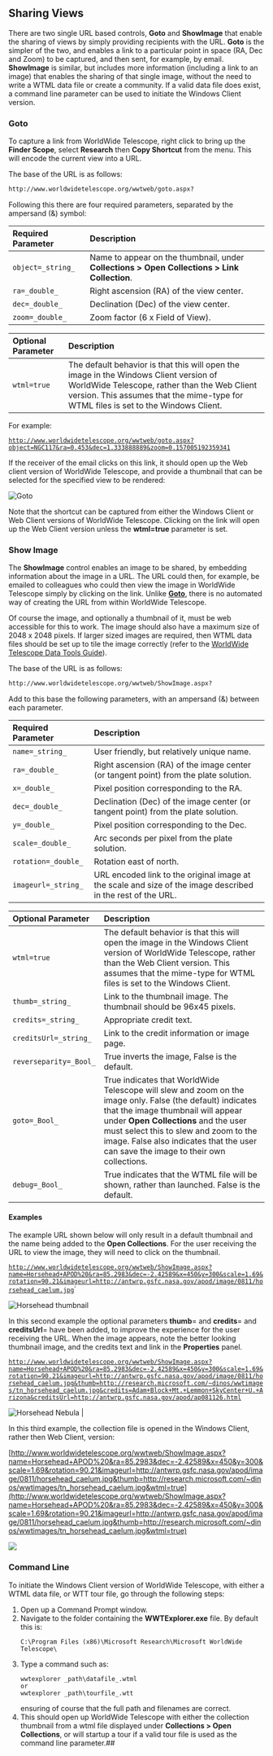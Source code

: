 ## Sharing Views

There are two single URL based controls, **Goto** and **ShowImage** that enable the sharing of views by simply providing recipients with the URL. **Goto** is the simpler of the two, and enables a link to a particular point in space (RA, Dec and Zoom) to be captured, and then sent, for example, by email. **ShowImage** is similar, but includes more information (including a link to an image) that enables the sharing of that single image, without the need to write a WTML data file or create a community. If a valid data file does exist, a command line parameter can be used to initiate the Windows Client version.

### Goto

To capture a link from WorldWide Telescope, right click to bring up the **Finder Scope**, select **Research** then **Copy Shortcut** from the menu. This will encode the current view into a URL.

The base of the URL is as follows:

```html
http://www.worldwidetelescope.org/wwtweb/goto.aspx?
```

Following this there are four required parameters, separated by the ampersand (&) symbol:

| Required Parameter | Description |
| :-- | :-- |
| ```object=_string_``` | Name to appear on the thumbnail, under **Collections > Open Collections > Link Collection**. |
| ```ra=_double_``` | Right ascension (RA) of the view center. |
| ```dec=_double_``` | Declination (Dec) of the view center. |
| ```zoom=_double_``` | Zoom factor (6 x Field of View). |


| Optional Parameter | Description |
| :-- | :-- |
| ```wtml=true``` | The default behavior is that this will open the image in the Windows Client version of WorldWide Telescope, rather than the Web Client version. This assumes that the mime-type for WTML files is set to the Windows Client. |

For example:


[```http://www.worldwidetelescope.org/wwtweb/goto.aspx?object=NGC117&ra=0.453&dec=1.333888889&zoom=0.157005192359341```](http://www.worldwidetelescope.org/wwtweb/goto.aspx?object=NGC117&ra=0.453&dec=1.333888889&zoom=0.157005192359341)

If the receiver of the email clicks on this link, it should open up the Web client version of WorldWide Telescope, and provide a thumbnail that can be selected for the specified view to be rendered:

![Goto](images/GotoNGC117.jpg)

Note that the shortcut can be captured from either the Windows Client or Web Client versions of WorldWide Telescope. Clicking on the link will open up the Web Client version unless the **wtml=true** parameter is set.

### Show Image


The **ShowImage** control enables an image to be shared, by embedding information about the image in a URL. The URL could then, for example, be emailed to colleagues who could then view the image in WorldWide Telescope simply by clicking on the link. Unlike [**Goto**](#goto), there is no automated way of creating the URL from within WorldWide Telescope.

Of course the image, and optionally a thumbnail of it, must be web accessible for this to work. The image should also have a maximum size of 2048 x 2048 pixels. If larger sized images are required, then WTML data files should be set up to tile the image correctly (refer to the [WorldWide Telescope Data Tools Guide](WorldWideTelescopeDataToolsGuide.html)).

The base of the URL is as follows:

```html
http://www.worldwidetelescope.org/wwtweb/ShowImage.aspx?
```

Add to this base the following parameters, with an ampersand (&) between each parameter.


| Required Parameter | Description |
| :-- | :-- |
| ```name=_string_``` | User friendly, but relatively unique name.
| ```ra=_double_``` | Right ascension (RA) of the image center (or tangent point) from the plate solution. |
| ```x=_double_``` | Pixel position corresponding to the RA. |
| ```dec=_double_``` | Declination (Dec) of the image center (or tangent point) from the plate solution. |
| ```y=_double_``` | Pixel position corresponding to the Dec. |
| ```scale=_double_``` | Arc seconds per pixel from the plate solution. |
| ```rotation=_double_``` | Rotation east of north. |
| ```imageurl=_string_``` | URL encoded link to the original image at the scale and size of the image described in the rest of the URL. |

| Optional Parameter | Description |
| :-- | :-- |
| ```wtml=true``` | The default behavior is that this will open the image in the Windows Client version of WorldWide Telescope, rather than the Web Client version. This assumes that the mime-type for WTML files is set to the Windows Client.
| ```thumb=_string_``` | Link to the thumbnail image. The thumbnail should be 96x45 pixels. |
| ```credits=_string_``` | Appropriate credit text. |
| ```creditsUrl=_string_``` | Link to the credit information or image page. |
| ```reverseparity=_Bool_``` | True inverts the image, False is the default. |
| ```goto=_Bool_``` | True indicates that WorldWide Telescope will slew and zoom on the image only. False (the default) indicates that the image thumbnail will appear under **Open Collections** and the user must select this to slew and zoom to the image. False also indicates that the user can save the image to their own collections. |
| ```debug=_Bool_``` | True indicates that the WTML file will be shown, rather than launched. False is the default. |

#### Examples

The example URL shown below will only result in a default thumbnail and the name being added to the **Open Collections**. For the user receiving the URL to view the image, they will need to click on the thumbnail.

[```http://www.worldwidetelescope.org/wwtweb/ShowImage.aspx?name=Horsehead+APOD%20&ra=85.2983&dec=-2.42589&x=450&y=300&scale=1.69&rotation=90.21&imageurl=http://antwrp.gsfc.nasa.gov/apod/image/0811/horsehead_caelum.jpg```](http://www.worldwidetelescope.org/wwtweb/ShowImage.aspx?name=Horsehead+APOD%20&ra=85.2983&dec=-2.42589&x=450&y=300&scale=1.69&rotation=90.21&imageurl=http://antwrp.gsfc.nasa.gov/apod/image/0811/horsehead_caelum.jpg)`

![Horsehead thumbnail](images/Horsehead1.jpg)

In this second example the optional parameters **thumb**= and **credits**= and **creditsUrl**= have been added, to improve the experience for the user receiving the URL. When the image appears, note the better looking thumbnail image, and the credits text and link in the **Properties** panel.


[```http://www.worldwidetelescope.org/wwtweb/ShowImage.aspx?name=Horsehead+APOD%20&ra=85.2983&dec=-2.42589&x=450&y=300&scale=1.69&rotation=90.21&imageurl=http://antwrp.gsfc.nasa.gov/apod/image/0811/horsehead_caelum.jpg&thumb=http://research.microsoft.com/~dinos/wwtimages/tn_horsehead_caelum.jpg&credits=Adam+Block+Mt.+Lemmon+SkyCenter+U.+Arizona&creditsUrl=http://antwrp.gsfc.nasa.gov/apod/ap081126.html```](http://www.worldwidetelescope.org/wwtweb/ShowImage.aspx?name=Horsehead+APOD%20&ra=85.2983&dec=-2.42589&x=450&y=300&scale=1.69&rotation=90.21&imageurl=http://antwrp.gsfc.nasa.gov/apod/image/0811/horsehead_caelum.jpg&thumb=http://research.microsoft.com/~dinos/wwtimages/tn_horsehead_caelum.jpg&credits=Adam+Block+Mt.+Lemmon+SkyCenter+U.+Arizona&creditsUrl=http://antwrp.gsfc.nasa.gov/apod/ap081126.html)

![Horsehead Nebula](images/Horsehead2.png) |

In this third example, the collection file is opened in the Windows Client, rather then Web Client, version:

[http://www.worldwidetelescope.org/wwtweb/ShowImage.aspx?name=Horsehead+APOD%20&ra=85.2983&dec=-2.42589&x=450&y=300&scale=1.69&rotation=90.21&imageurl=http://antwrp.gsfc.nasa.gov/apod/image/0811/horsehead_caelum.jpg&thumb=http://research.microsoft.com/~dinos/wwtimages/tn_horsehead_caelum.jpg&wtml=true](http://www.worldwidetelescope.org/wwtweb/ShowImage.aspx?name=Horsehead+APOD%20&ra=85.2983&dec=-2.42589&x=450&y=300&scale=1.69&rotation=90.21&imageurl=http://antwrp.gsfc.nasa.gov/apod/image/0811/horsehead_caelum.jpg&thumb=http://research.microsoft.com/~dinos/wwtimages/tn_horsehead_caelum.jpg&wtml=true)


![](images/horseheadinwindows.jpg)


### Command Line


To initiate the Windows Client version of WorldWide Telescope, with either a WTML data file, or WTT tour file, go through the following steps:

1.  Open up a Command Prompt window.
2.  Navigate to the folder containing the **WWTExplorer.exe** file. By default this is:
    ```
    C:\Program Files (x86)\Microsoft Research\Microsoft WorldWide Telescope\
    ```
3.  Type a command such as:
    ```
    wwtexplorer _path\datafile_.wtml
    or
    wwtexplorer _path\tourfile_.wtt
    ```
    ensuring of course that the full path and filenames are correct.
4.  This should open up WorldWide Telescope with either the collection thumbnail from a wtml file displayed under **Collections > Open Collections**, or will startup a tour if a valid tour file is used as the command line parameter.## 
